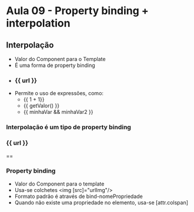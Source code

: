 # Aula 09 - Property binding + interpolation

## Interpolação

* Valor do Component para o Template
* É uma forma de property binding
* <h3>{{ url }}</h3>
* Permite o uso de expressões, como:
    * {{ 1 + 1}}
    * {{ getValor() }}
    * {{ minhaVar && minhaVar2 }}


### Interpolação é um tipo de property binding

<h3>{{ url }}</h3>
        ==
<h3 [textContent]="url"></h3>

### Property binding

* Valor do Component para o template
* Usa-se colchetes <img [src]="urlImg"/>
* Formato padrão é através de bind-nomePropriedade <img bind-src="urlImg"/>
* Quando não existe uma propriedade no elemento, usa-se [attr.colspan]